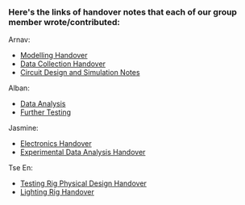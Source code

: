 ### Here's the links of handover notes that each of our group member wrote/contributed:

Arnav:
- [Modelling Handover](/Modelling/DiffuseSim/README.md)
- [Data Collection Handover](/Testing%20Rig/DataCollection/README.md)
- [Circuit Design and Simulation Notes](/Testing%20Rig/PhotodiodeAmplification/Design%20and%20Simulations//README.md)

Alban: 
- [Data Analysis](/Testing%20Rig/Data%20Analysis/README.md)
- [Further Testing](/Testing%20Rig/Further%20Testing/README.md)

Jasmine:  
- [Electronics Handover](https://github.com/ArnavKoshy/GM2-OptogeneticControl/blob/main/Testing%20Rig/PhotodiodeAmplification/Circuit%20Documentation.md)  
- [Experimental Data Analysis Handover](https://github.com/ArnavKoshy/GM2-OptogeneticControl/blob/main/Testing%20Rig/Data%20Analysis/Data%20Analysis%20Documentation.md)  

Tse En:  
- [Testing Rig Physical Design Handover](https://github.com/ArnavKoshy/GM2-OptogeneticControl/blob/main/Testing%20Rig/Physical%20Rig/README.md)
- [Lighting Rig Handover](https://github.com/ArnavKoshy/GM2-OptogeneticControl/blob/main/Lighting%20Rig/README.md)

